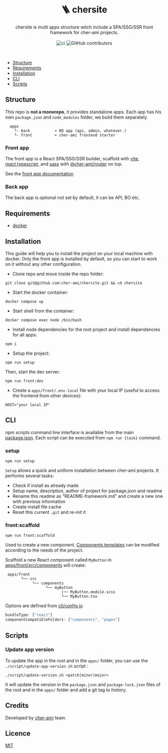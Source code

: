 <h1 align="center" style="text-align:center">🪜 chersite</h1>

<p align="center">
chersite is multi apps structure witch include a SPA/SSG/SSR front framework for cher-ami projects.

<br/>
<br/>
<img alt="ci" src="https://github.com/cher-ami/chersite/actions/workflows/ci.yml/badge.svg">
<img alt="GitHub contributors" src="https://img.shields.io/github/contributors/cher-ami/chersite">
</p>

<br/>

- [Structure](#structure)
- [Requirements](#requirements)
- [Installation](#installation)
- [CLI](#cli)
- [Scripts](#scripts)

## Structure

This repo is **not a monorepo**, it provides standalone apps.
Each app has his own `package.json` and `node_modules` folder, we build them separately.

```
  apps
    └- back           ⬅ BO app (api, admin, whatever.)
    └- front          ⬅ cher-ami frontend starter
```

### Front app

The front app is a React SPA/SSG/SSR builder, scaffold with [vite](https://vitejs.dev/), [react](https://reactjs.org/),[typescript](https://www.typescriptlang.org/), and [sass](https://sass-lang.com/) with [@cher-ami/router](https://github.com/cher-ami/router) on top.

See the [front app documentation](apps/front/README.md)

### Back app

The back app is optional not set by default, it can be API, BO etc.

## Requirements

- [docker](https://www.docker.com/)

## Installation

This guide will help you to install the project on your local machine with docker.
Only the front app is installed by default, so you can start to work on it without any other configuration.

- Clone repo and move inside the repo folder:

```shell
git clone git@github.com:cher-ami/chersite.git && cd chersite
```

- Start the docker container:

```shell
docker compose up
```

- Start shell from the container:

```shell
docker compose exec node /bin/bash
```

- Install node dependencies for the root project and install dependencies for all apps:

```shell
npm i
```

- Setup the project:

```shell
npm run setup
```

Then, start the dev server:

```shell
npm run front:dev
```

- Create a `apps/front/.env.local` file with your local IP (useful to access the frontend from other devices):

```shell
HOST="your local IP"
```

## CLI

npm scripts command line interface is available from the main [package.json](./package.json).
Each script can be executed from `npm run {task}` command.

### setup

```shell
npm run setup
```

`Setup` allows a quick and uniform installation between cher-ami projects. It performs several tasks:

- Check if install as already made
- Setup name, description, author of project for package.json and readme
- Rename this readme as "README-framework.md" and create a new one with previous information
- Create install file cache
- Reset this current `.git` and re-init it

### front:scaffold

```shell
npm run front:scaffold
```

Used to create a new component. [Components templates](cli/tasks/scaffold-component/templates)
can be modified according to the needs of the project.

Scaffold a new React component called `MyButton` in [apps/front/src/components](apps/front/src/components) will create:

```
 apps/front
       └── src
            └── components
                  └── myButton
                         |── MyButton.module.scss
                         └── MyButton.tsx
```

Options are defined from [cli/config.js](cli/config.js):

```js
bundleType: ["react"]
componentCompatibleFolders: ["components", "pages"]
```

## Scripts

### Update app version

To update the app in the root and in the `apps/` folder, you can use the `./script/update-app-version.sh` script :

```shell
./script/update-version.sh <patch|minor|major>
```

It will update the version in the `package.json` and `package-lock.json` files of the root and in the `apps/` folder and add a git tag to history.

## Credits

Developed by [cher-ami](https://github.com/cher-ami) team.

## Licence

[MIT](LICENSE)

